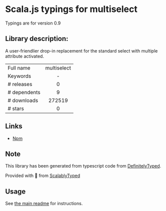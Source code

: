 
# Scala.js typings for multiselect

Typings are for version 0.9

## Library description:
A user-friendlier drop-in replacement for the standard select with multiple attribute activated.

|                    |                 |
| ------------------ | :-------------: |
| Full name          | multiselect |
| Keywords           | - |
| # releases         | 0 |
| # dependents       | 9 |
| # downloads        | 272519 |
| # stars            | 0 |

## Links
- [Npm](https://www.npmjs.com/package/multiselect)
    


## Note
This library has been generated from typescript code from [DefinitelyTyped](https://definitelytyped.org).

Provided with :purple_heart: from [ScalablyTyped](https://github.com/oyvindberg/ScalablyTyped)

## Usage
See [the main readme](../../readme.md) for instructions.


